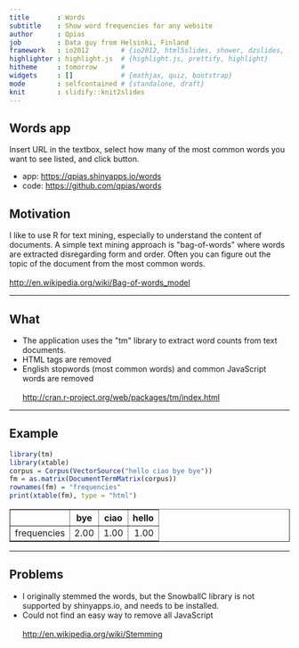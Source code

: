 ```yaml
---
title       : Words
subtitle    : Show word frequencies for any website
author      : Qpias
job         : Data guy from Helsinki, Finland
framework   : io2012        # {io2012, html5slides, shower, dzslides, ...}
highlighter : highlight.js  # {highlight.js, prettify, highlight}
hitheme     : tomorrow      # 
widgets     : []            # {mathjax, quiz, bootstrap}
mode        : selfcontained # {standalone, draft}
knit        : slidify::knit2slides
---
```


## Words app
Insert URL in the textbox, select how many of the most common words you want to see listed, and click button.
* app: https://qpias.shinyapps.io/words
* code: https://github.com/qpias/words

## Motivation
I like to use R for text mining, especially to understand the content of documents. A simple text mining approach is "bag-of-words" where words are extracted disregarding form and order. Often you can figure out the topic of the document from the most common words.
<br/><br/>
http://en.wikipedia.org/wiki/Bag-of-words_model

---
## What
* The application uses the "tm" library to extract word counts from text documents.
* HTML tags are removed
* English stopwords (most common words) and common JavaScript words are removed
<br/><br/>
http://cran.r-project.org/web/packages/tm/index.html 

---
## Example

```r
library(tm)
library(xtable)
corpus = Corpus(VectorSource("hello ciao bye bye"))
fm = as.matrix(DocumentTermMatrix(corpus))
rownames(fm) = "frequencies"
print(xtable(fm), type = "html")
```

<!-- html table generated in R 3.1.2 by xtable 1.7-4 package -->
<!-- Sat May 23 18:15:42 2015 -->
<table border=1>
<tr> <th>  </th> <th> bye </th> <th> ciao </th> <th> hello </th>  </tr>
  <tr> <td align="right"> frequencies </td> <td align="right"> 2.00 </td> <td align="right"> 1.00 </td> <td align="right"> 1.00 </td> </tr>
   </table>

---
## Problems
* I originally stemmed the words, but the SnowballC library is not supported by shinyapps.io, and needs to be installed.
* Could not find an easy way  to remove all JavaScript
<br/><br/>
http://en.wikipedia.org/wiki/Stemming



